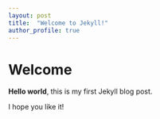 ```yaml
---
layout: post
title:  "Welcome to Jekyll!"
author_profile: true
---
```


# Welcome

**Hello world**, this is my first Jekyll blog post.

I hope you like it!
